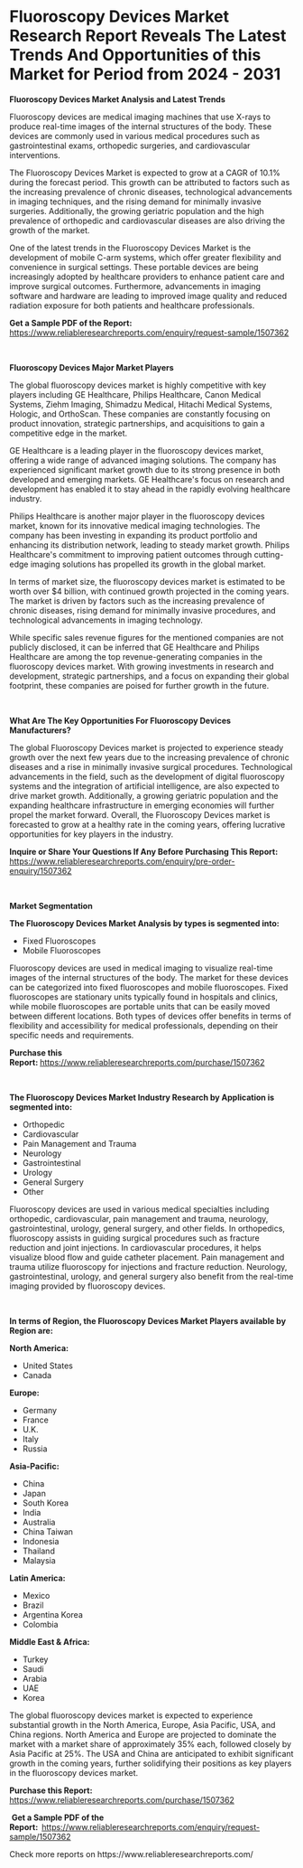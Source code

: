 <p><h1>Fluoroscopy Devices Market Research Report Reveals The Latest Trends And Opportunities of this Market for Period from 2024 - 2031</h1></p><p><strong>Fluoroscopy Devices Market Analysis and Latest Trends</strong></p>
<p><p>Fluoroscopy devices are medical imaging machines that use X-rays to produce real-time images of the internal structures of the body. These devices are commonly used in various medical procedures such as gastrointestinal exams, orthopedic surgeries, and cardiovascular interventions.</p><p>The Fluoroscopy Devices Market is expected to grow at a CAGR of 10.1% during the forecast period. This growth can be attributed to factors such as the increasing prevalence of chronic diseases, technological advancements in imaging techniques, and the rising demand for minimally invasive surgeries. Additionally, the growing geriatric population and the high prevalence of orthopedic and cardiovascular diseases are also driving the growth of the market.</p><p>One of the latest trends in the Fluoroscopy Devices Market is the development of mobile C-arm systems, which offer greater flexibility and convenience in surgical settings. These portable devices are being increasingly adopted by healthcare providers to enhance patient care and improve surgical outcomes. Furthermore, advancements in imaging software and hardware are leading to improved image quality and reduced radiation exposure for both patients and healthcare professionals.</p></p>
<p><strong>Get a Sample PDF of the Report:&nbsp;</strong> <a href="https://www.reliableresearchreports.com/enquiry/request-sample/1507362">https://www.reliableresearchreports.com/enquiry/request-sample/1507362</a></p>
<p>&nbsp;</p>
<p><strong>Fluoroscopy Devices Major Market Players</strong></p>
<p><p>The global fluoroscopy devices market is highly competitive with key players including GE Healthcare, Philips Healthcare, Canon Medical Systems, Ziehm Imaging, Shimadzu Medical, Hitachi Medical Systems, Hologic, and OrthoScan. These companies are constantly focusing on product innovation, strategic partnerships, and acquisitions to gain a competitive edge in the market.</p><p>GE Healthcare is a leading player in the fluoroscopy devices market, offering a wide range of advanced imaging solutions. The company has experienced significant market growth due to its strong presence in both developed and emerging markets. GE Healthcare's focus on research and development has enabled it to stay ahead in the rapidly evolving healthcare industry.</p><p>Philips Healthcare is another major player in the fluoroscopy devices market, known for its innovative medical imaging technologies. The company has been investing in expanding its product portfolio and enhancing its distribution network, leading to steady market growth. Philips Healthcare's commitment to improving patient outcomes through cutting-edge imaging solutions has propelled its growth in the global market.</p><p>In terms of market size, the fluoroscopy devices market is estimated to be worth over $4 billion, with continued growth projected in the coming years. The market is driven by factors such as the increasing prevalence of chronic diseases, rising demand for minimally invasive procedures, and technological advancements in imaging technology.</p><p>While specific sales revenue figures for the mentioned companies are not publicly disclosed, it can be inferred that GE Healthcare and Philips Healthcare are among the top revenue-generating companies in the fluoroscopy devices market. With growing investments in research and development, strategic partnerships, and a focus on expanding their global footprint, these companies are poised for further growth in the future.</p></p>
<p>&nbsp;</p>
<p><strong>What Are The Key Opportunities For Fluoroscopy Devices Manufacturers?</strong></p>
<p><p>The global Fluoroscopy Devices market is projected to experience steady growth over the next few years due to the increasing prevalence of chronic diseases and a rise in minimally invasive surgical procedures. Technological advancements in the field, such as the development of digital fluoroscopy systems and the integration of artificial intelligence, are also expected to drive market growth. Additionally, a growing geriatric population and the expanding healthcare infrastructure in emerging economies will further propel the market forward. Overall, the Fluoroscopy Devices market is forecasted to grow at a healthy rate in the coming years, offering lucrative opportunities for key players in the industry.</p></p>
<p><strong>Inquire or Share Your Questions If Any Before Purchasing This Report:</strong> <a href="https://www.reliableresearchreports.com/enquiry/pre-order-enquiry/1507362">https://www.reliableresearchreports.com/enquiry/pre-order-enquiry/1507362</a></p>
<p>&nbsp;</p>
<p><strong>Market Segmentation</strong></p>
<p><strong>The Fluoroscopy Devices Market Analysis by types is segmented into:</strong></p>
<p><ul><li>Fixed Fluoroscopes</li><li>Mobile Fluoroscopes</li></ul></p>
<p><p>Fluoroscopy devices are used in medical imaging to visualize real-time images of the internal structures of the body. The market for these devices can be categorized into fixed fluoroscopes and mobile fluoroscopes. Fixed fluoroscopes are stationary units typically found in hospitals and clinics, while mobile fluoroscopes are portable units that can be easily moved between different locations. Both types of devices offer benefits in terms of flexibility and accessibility for medical professionals, depending on their specific needs and requirements.</p></p>
<p><strong>Purchase this Report:&nbsp;</strong><a href="https://www.reliableresearchreports.com/purchase/1507362">https://www.reliableresearchreports.com/purchase/1507362</a></p>
<p>&nbsp;</p>
<p><strong>The Fluoroscopy Devices Market Industry Research by Application is segmented into:</strong></p>
<p><ul><li>Orthopedic</li><li>Cardiovascular</li><li>Pain Management and Trauma</li><li>Neurology</li><li>Gastrointestinal</li><li>Urology</li><li>General Surgery</li><li>Other</li></ul></p>
<p><p>Fluoroscopy devices are used in various medical specialties including orthopedic, cardiovascular, pain management and trauma, neurology, gastrointestinal, urology, general surgery, and other fields. In orthopedics, fluoroscopy assists in guiding surgical procedures such as fracture reduction and joint injections. In cardiovascular procedures, it helps visualize blood flow and guide catheter placement. Pain management and trauma utilize fluoroscopy for injections and fracture reduction. Neurology, gastrointestinal, urology, and general surgery also benefit from the real-time imaging provided by fluoroscopy devices.</p></p>
<p>&nbsp;</p>
<p><strong>In terms of Region, the Fluoroscopy Devices Market Players available by Region are:</strong></p>
<p>
    <p> <strong> North America: </strong>
        <ul>
            <li>United States</li>
            <li>Canada</li>
        </ul>
        </p> 
    <p> <strong> Europe: </strong>
        <ul>
            <li>Germany</li>
            <li>France</li>
            <li>U.K.</li>
            <li>Italy</li>
            <li>Russia</li>
        </ul>
        </p> 
    <p> <strong> Asia-Pacific: </strong>
        <ul>
            <li>China</li>
            <li>Japan</li>
            <li>South Korea</li>
            <li>India</li>
            <li>Australia</li>
            <li>China Taiwan</li>
            <li>Indonesia</li>
            <li>Thailand</li>
            <li>Malaysia</li>
        </ul>
        </p> 
    <p> <strong> Latin America: </strong>
        <ul>
            <li>Mexico</li>
            <li>Brazil</li>
            <li>Argentina Korea</li>
            <li>Colombia</li>
        </ul>
        </p> 
    <p> <strong> Middle East & Africa: </strong>
        <ul>
            <li>Turkey</li>
            <li>Saudi</li>
            <li>Arabia</li>
            <li>UAE</li>
            <li>Korea</li>
        </ul>
    </p>
    </p>
<p><p>The global fluoroscopy devices market is expected to experience substantial growth in the North America, Europe, Asia Pacific, USA, and China regions. North America and Europe are projected to dominate the market with a market share of approximately 35% each, followed closely by Asia Pacific at 25%. The USA and China are anticipated to exhibit significant growth in the coming years, further solidifying their positions as key players in the fluoroscopy devices market.</p></p>
<p><strong>Purchase this Report: </strong><a href="https://www.reliableresearchreports.com/purchase/1507362">https://www.reliableresearchreports.com/purchase/1507362</a></p>
<p>&nbsp;<strong>Get a Sample PDF of the Report:&nbsp;&nbsp;</strong><a href="https://www.reliableresearchreports.com/enquiry/request-sample/1507362">https://www.reliableresearchreports.com/enquiry/request-sample/1507362</a></p>
<p><strong></strong></p>
<p>Check more reports on https://www.reliableresearchreports.com/</p>